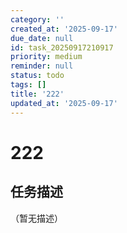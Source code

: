 ```yaml
---
category: ''
created_at: '2025-09-17'
due_date: null
id: task_20250917210917
priority: medium
reminder: null
status: todo
tags: []
title: '222'
updated_at: '2025-09-17'
---
```


# 222

## 任务描述
（暂无描述）
